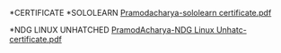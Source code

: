 *CERTIFICATE
*SOLOLEARN
[Pramodacharya-sololearn certificate.pdf](https://github.com/Pramodacharyaa/M1_MARCH_2022/files/8246374/Pramodacharya-sololearn.certificate.pdf)


*NDG LINUX UNHATCHED
[PramodAcharya-NDG Linux Unhatc-certificate.pdf](https://github.com/Pramodacharyaa/M1_MARCH_2022/files/8246383/PramodAcharya-NDG.Linux.Unhatc-certificate.pdf)
